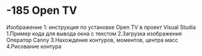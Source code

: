 # -185 Open TV
Изображение 1: инструкция по установке Open TV в проект Visual Studia
1.Пример кода для вывода окна с текстом
2.Загрузка изображения
Оператор Canny
3.Нахождение контуров, моментов, центра масс
4.Рисование контура
